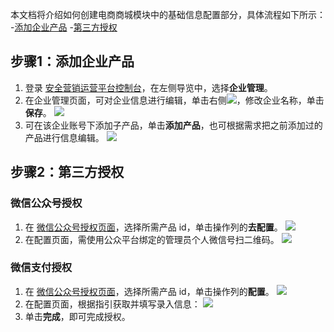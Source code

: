 本文档将介绍如何创建电商商城模块中的基础信息配置部分，具体流程如下所示：
<dx-steps>
-[添加企业产品](#stpe1)
-[第三方授权](#stpe2)
</dx-steps>

## 步骤1：添加企业产品[](id:stpe1)
1. 登录 [安全营销运营平台控制台](https://console.cloud.tencent.com/smop/auth/prodMngt)，在左侧导览中，选择**企业管理**。
2. 在企业管理页面，可对企业信息进行编辑，单击右侧![](https://qcloudimg.tencent-cloud.cn/raw/43f7a7d0c2fe8531d101a8210aecb0f3.png)，修改企业名称，单击**保存**。
![](https://qcloudimg.tencent-cloud.cn/raw/7e1d4bf054311263fedf868bc3b8bee6.png)
3. 可在该企业账号下添加子产品，单击**添加产品**，也可根据需求把之前添加过的产品进行信息编辑。
![](https://qcloudimg.tencent-cloud.cn/raw/75a818b435716866eaf4b8e6db45bea1.png)


## 步骤2：第三方授权[](id:stpe2)
### 微信公众号授权
1. 在 [微信公众号授权页面](https://console.cloud.tencent.com/smop/third_auth/wxopen_auth)，选择所需产品 id，单击操作列的**去配置**。
![](https://qcloudimg.tencent-cloud.cn/raw/511c9d8e1707a3a0256e1b42c54138f6.png)
2. 在配置页面，需使用公众平台绑定的管理员个人微信号扫二维码。
![](https://qcloudimg.tencent-cloud.cn/raw/b9e30d94d867cdd3cd031bff7ee36b6d.png)

### 微信支付授权
1. 在 [微信公众号授权页面](https://console.cloud.tencent.com/smop/third_auth/wxopen_auth)，选择所需产品 id，单击操作列的**配置**。
![](https://qcloudimg.tencent-cloud.cn/raw/e66fa3dcfb0ee42342e82114bcd57eff.png)
2. 在配置页面，根据指引获取并填写录入信息：
![](https://qcloudimg.tencent-cloud.cn/raw/1258388f6f921a13303f0d015689a4e8.png)
3. 单击**完成**，即可完成授权。





